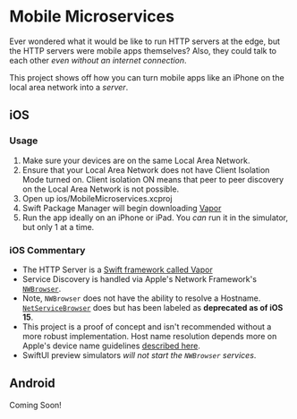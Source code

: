 # Mobile Microservices

Ever wondered what it would be like to run HTTP servers at the edge, but the HTTP servers were mobile apps themselves? Also, they could talk to each other _even without an internet connection_. 

This project shows off how you can turn mobile apps like an iPhone on the local area network into a _server_.


## iOS

### Usage

1. Make sure your devices are on the same Local Area Network. 
2. Ensure that your Local Area Network does not have Client Isolation Mode turned on. Client isolation ON means that peer to peer discovery on the Local Area Network is not possible.
3. Open up ios/MobileMicroservices.xcproj
4. Swift Package Manager will begin downloading [Vapor](https://docs.vapor.codes/) 
5. Run the app ideally on an iPhone or iPad. You _can_ run it in the simulator, but only 1 at a time.

### iOS Commentary

* The HTTP Server is a [Swift framework called Vapor](https://docs.vapor.codes/)
* Service Discovery is handled via Apple's Network Framework's [`NWBrowser`](https://developer.apple.com/documentation/network/nwbrowser).
* Note, `NWBrowser` does not have the ability to resolve a Hostname. [`NetServiceBrowser`](https://developer.apple.com/documentation/foundation/netservicebrowser) does but has been labeled as __deprecated as of iOS 15__.
* This project is a proof of concept and isn't recommended without a more robust implementation. Host name resolution depends more on Apple's device name guidelines [described here](https://support.apple.com/en-gb/guide/mac-help/mchlp1177/mac). 
* SwiftUI preview simulators _will not start the `NWBrowser` services_.

## Android

Coming Soon!
